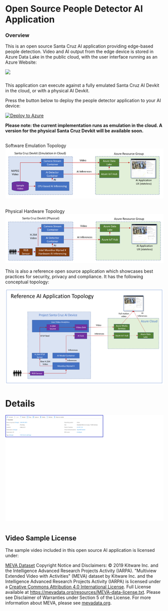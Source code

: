 # Open Source People Detector AI Application


### Overview

This is an open source Santa Cruz AI application providing edge-based people detection. Video and AI output from the edge device is stored in Azure Data Lake in the public cloud, with the user interface running as an Azure Website:

![](/media/People-Detector-AI.gif)

###
This application can execute against a fully emulated Santa Cruz AI Devkit in the cloud, or with a physical AI Devkit.

Press the button below to deploy the people detector application to your AI device:

[![Deploy to Azure](https://aka.ms/deploytoazurebutton)](https://ms.portal.azure.com/#create/Microsoft.Template/uri/https%3A%2F%2Funifiededgescenarios.blob.core.windows.net%2Farm-template%2Fazuredeploy-updated.json)

**Please note: the current implementation runs as emulation in the cloud. A version for the physical Santa Cruz Devkit will be available soon.**
##
Software Emulation Topology
![](/media/Software-Emulation.PNG)
##
Physical Hardware Topology
![](/media/Hardware-Topology.PNG)

This is also a reference open source application which showcases best practices for security, privacy and compliance. It has the following conceptual topology:

![](/media/AI-App-Topology.PNG)







# Details

![](/media/Public-IP.png)


#
## Video Sample License
The sample video included in this open source AI application is licensed under:

[MEVA Dataset](http://mevadata.org/) Copyright Notice and Disclaimers: © 2019 Kitware Inc. and the Intelligence Advanced Research Projects Activity (IARPA). "Multiview Extended Video with Activities" (MEVA) dataset by Kitware Inc. and the Intelligence Advanced Research Projects Activity (IARPA) is licensed under a [Creative Commons Attribution 4.0 International License](https://creativecommons.org/licenses/by/4.0/). Full License available at https://mevadata.org/resources/MEVA-data-license.txt. Please see Disclaimer of Warranties under Section 5 of the License. For more information about MEVA, please see [mevadata.org](http://mevadata.org).
